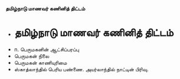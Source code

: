 **தமிழ்நாடு மாணவர் கணினித் திட்டம்**
- # தமிழ்நாடு மாணவர் கணினித் திட்டம்
- n. பெருமகனின் ஆட்சிப்பரப்பு
- பெருமகன் நிலை
- பெருமகன் காணியுரிமை
- ஸ்காத்லாந்தில் பெரிய பண்ணை. அயர்லாந்தில் நாட்டின் பிரிவு.

